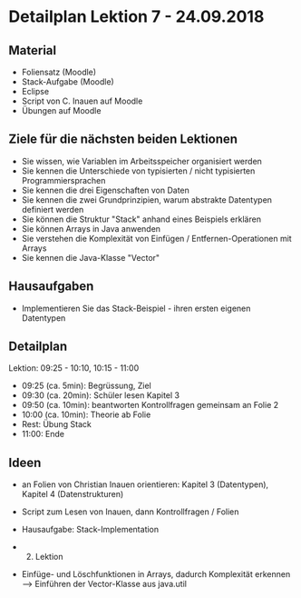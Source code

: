 
Detailplan Lektion 7 - 24.09.2018
===========================================

Material
--------

* Foliensatz (Moodle)
* Stack-Aufgabe (Moodle)
* Eclipse
* Script von C. Inauen auf Moodle
* Übungen auf Moodle

Ziele für die nächsten beiden Lektionen
-----

* Sie wissen, wie Variablen im Arbeitsspeicher organisiert werden
* Sie kennen die Unterschiede von typisierten / nicht typisierten Programmiersprachen
* Sie kennen die drei Eigenschaften von Daten
* Sie kennen die zwei Grundprinzipien, warum abstrakte Datentypen definiert werden
* Sie können die Struktur "Stack" anhand eines Beispiels erklären
* Sie können Arrays in Java anwenden
* Sie verstehen die Komplexität von Einfügen / Entfernen-Operationen mit Arrays
* Sie kennen die Java-Klasse "Vector"

Hausaufgaben
--------------

* Implementieren Sie das Stack-Beispiel - ihren ersten eigenen Datentypen

Detailplan
----------

Lektion: 09:25 - 10:10, 10:15 - 11:00

* 09:25 (ca. 5min): Begrüssung, Ziel
* 09:30 (ca. 20min): Schüler lesen Kapitel 3
* 09:50 (ca. 10min): beantworten Kontrollfragen gemeinsam an Folie 2
* 10:00 (ca. 10min): Theorie ab Folie
* Rest: Übung Stack
* 11:00: Ende

Ideen
--------

- an Folien von Christian Inauen orientieren: Kapitel 3 (Datentypen), Kapitel 4 (Datenstrukturen)
- Script zum Lesen von Inauen, dann Kontrollfragen / Folien
- Hausaufgabe: Stack-Implementation

- 2. Lektion
- Einfüge- und Löschfunktionen in Arrays, dadurch Komplexität erkennen
   --> Einführen der Vector-Klasse aus java.util
